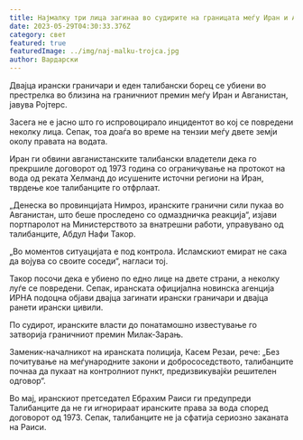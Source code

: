 ```yaml
---
title: Најмалку три лица загинаа во судирите на границата меѓу Иран и Авганистан
date: 2023-05-29T04:30:33.376Z
category: свет
featured: true
featuredImage: ../img/naj-malku-trojca.jpg
author: Вардарски
---
```

Двајца ирански граничари и еден талибански борец се убиени во престрелка во близина на граничниот премин меѓу Иран и Авганистан, јавува Ројтерс.

Засега не е јасно што го испровоцирало инцидентот во кој се повредени неколку лица. Сепак, тоа доаѓа во време на тензии меѓу двете земји околу правата на водата.

Иран ги обвини авганистанските талибански владетели дека го прекршиле договорот од 1973 година со ограничување на протокот на вода од реката Хелманд до исушените источни региони на Иран, тврдење кое талибанците го отфрлаат.

„Денеска во провинцијата Нимроз, иранските гранични сили пукаа во Авганистан, што беше проследено со одмаздничка реакција“, изјави портпаролот на Министерството за внатрешни работи, управувано од талибанците, Абдул Нафи Такор.

„Во моментов ситуацијата е под контрола. Исламскиот емират не сака да војува со своите соседи“, нагласи тој.

Такор посочи дека е убиено по едно лице на двете страни, а неколку луѓе се повредени. Сепак, иранската официјална новинска агенција ИРНА подоцна објави двајца загинати ирански граничари и двајца ранети ирански цивили.

По судирот, иранските власти до понатамошно известување го затворија граничниот премин Милак-Зарањ.

Заменик-началникот на иранската полиција, Касем Резаи, рече: „Без почитување на меѓународните закони и добрососедството, талибанците почнаа да пукаат на контролниот пункт, предизвикувајќи решителен одговор“.

Во мај, иранскиот претседател Ебрахим Раиси ги предупреди Талибанците да не ги игнорираат иранските права за вода според договорот од 1973. Сепак, талибанците не ја сфатија сериозно заканата на Раиси.